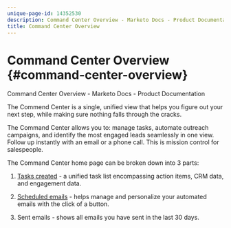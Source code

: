 ```yaml
---
unique-page-id: 14352530
description: Command Center Overview - Marketo Docs - Product Documentation
title: Command Center Overview
---
```


# Command Center Overview {#command-center-overview}

Command Center Overview - Marketo Docs - Product Documentation

The Commend Center is a single, unified view that helps you figure out your next step, while making sure nothing falls through the cracks.

The Command Center allows you to: manage tasks, automate outreach campaigns, and identify the most engaged leads seamlessly in one view. Follow up instantly with an email or a phone call. This is mission control for salespeople.

The Command Center home page can be broken down into 3 parts:

1. [Tasks created](http://docs.marketo.com/x/dx-G) - a unified task list encompassing action items, CRM data, and engagement data.

2. [Scheduled emails](http://docs.marketo.com/x/7YPS) - helps manage and personalize your automated emails with the click of a button.

3. Sent emails - shows all emails you have sent in the last 30 days.

